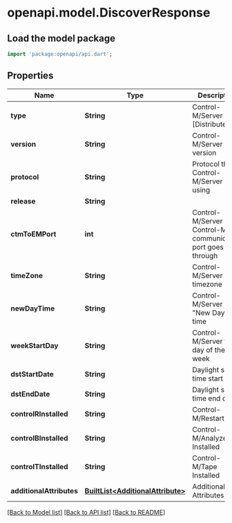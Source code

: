 # openapi.model.DiscoverResponse

## Load the model package
```dart
import 'package:openapi/api.dart';
```

## Properties
Name | Type | Description | Notes
------------ | ------------- | ------------- | -------------
**type** | **String** | Control-M/Server Type [Distributed|zOS] | [optional] 
**version** | **String** | Control-M/Server version | [optional] 
**protocol** | **String** | Protocol the Control-M/Server is using | [optional] 
**release** | **String** |  | [optional] 
**ctmToEMPort** | **int** | Control-M/Server and Control-M/EM communication port goes through | [optional] 
**timeZone** | **String** | Control-M/Server timezone | [optional] 
**newDayTime** | **String** | Control-M/Server \"New Day\" time | [optional] 
**weekStartDay** | **String** | Control-M/Server first day of the week | [optional] 
**dstStartDate** | **String** | Daylight saving time start date | [optional] 
**dstEndDate** | **String** | Daylight saving time end date | [optional] 
**controlRInstalled** | **String** | Control-M/Restart | [optional] 
**controlBInstalled** | **String** | Control-M/Analyzer Installed | [optional] 
**controlTInstalled** | **String** | Control-M/Tape Installed | [optional] 
**additionalAttributes** | [**BuiltList&lt;AdditionalAttribute&gt;**](AdditionalAttribute.md) | Additional Attributes | [optional] 

[[Back to Model list]](../README.md#documentation-for-models) [[Back to API list]](../README.md#documentation-for-api-endpoints) [[Back to README]](../README.md)



